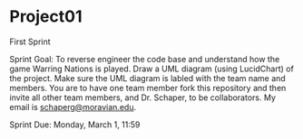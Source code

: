 # Project01
First Sprint

Sprint Goal: To reverse engineer the code base and understand how the game Warring Nations is played. Draw a UML diagram (using LucidChart) of the project. Make sure the UML diagram is labled with the team name and members. You are to have one team member fork this repository and then invite all other team members, and Dr. Schaper, to be collaborators. My email is schaperg@moravian.edu.


Sprint Due: Monday, March 1, 11:59
